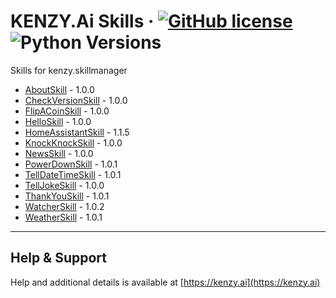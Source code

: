 # KENZY.Ai Skills &middot; [![GitHub license](https://img.shields.io/github/license/lnxusr1/kenzy-skills)](https://github.com/lnxusr1/kenzy-skills/blob/master/LICENSE) ![Python Versions](https://img.shields.io/pypi/pyversions/yt2mp3.svg)

Skills for kenzy.skillmanager

* [AboutSkill](https://docs.kenzy.ai/en/latest/kenzy.skills.AboutSkill/) - 1.0.0
* [CheckVersionSkill](https://docs.kenzy.ai/en/latest/kenzy.skills.CheckVersionSkill/) - 1.0.0
* [FlipACoinSkill](https://docs.kenzy.ai/en/latest/kenzy.skills.FlipACoinSkill/) - 1.0.0
* [HelloSkill](https://docs.kenzy.ai/en/latest/kenzy.skills.HelloSkill/) - 1.0.0
* [HomeAssistantSkill](https://docs.kenzy.ai/en/latest/kenzy.skills.HomeAssistantSkill/) - 1.1.5
* [KnockKnockSkill](https://docs.kenzy.ai/en/latest/kenzy.skills.KnockKnockSkill/) - 1.0.0
* [NewsSkill](https://docs.kenzy.ai/en/latest/kenzy.skills.NewsSkill/) - 1.0.0
* [PowerDownSkill](https://docs.kenzy.ai/en/latest/kenzy.skills.PowerDownSkill/) - 1.0.1
* [TellDateTimeSkill](https://docs.kenzy.ai/en/latest/kenzy.skills.TellDateTimeSkill/) - 1.0.1
* [TellJokeSkill](https://docs.kenzy.ai/en/latest/kenzy.skills.TellJokeSkill/) - 1.0.0
* [ThankYouSkill](https://docs.kenzy.ai/en/latest/kenzy.skills.ThankYouSkill/) - 1.0.1
* [WatcherSkill](https://docs.kenzy.ai/en/latest/kenzy.skills.WatcherSkill/) - 1.0.2
* [WeatherSkill](https://docs.kenzy.ai/en/latest/kenzy.skills.WeatherSkill/) - 1.0.1

-----

## Help & Support

Help and additional details is available at [https://kenzy.ai](https://kenzy.ai)